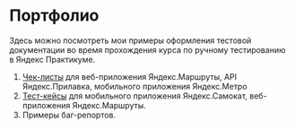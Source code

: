 # Портфолио
Здесь можно посмотреть мои примеры оформления тестовой документации во время прохождения курса по ручному тестированию в Яндекс Практикуме.
1. [Чек-листы](Check-list.pdf) для веб-приложения Яндекс.Маршруты, API Яндекс.Прилавка, мобильного приложения Яндекс.Метро 
2. [Тест-кейсы](Test_case.pdf) для мобильного приложения Яндекс.Самокат, веб-приложения Яндекс.Маршруты.
3. Примеры баг-репортов.
